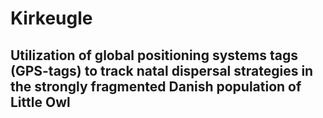 # Kirkeugle

## Utilization of global positioning systems tags (GPS-tags) to track natal dispersal strategies in the strongly fragmented Danish population of Little Owl
